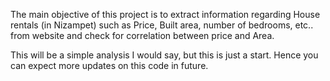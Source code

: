 The main objective of this project is to extract information regarding House rentals (in Nizampet) such as Price, Built area, number of bedrooms, etc.. from website and check for correlation between price and Area.

This will be a simple analysis I would say, but this is just a start. Hence you can expect more updates on this code in future.
